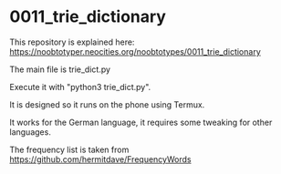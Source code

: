 # 0011_trie_dictionary
This repository is explained here: https://noobtotyper.neocities.org/noobtotypes/0011_trie_dictionary

The main file is trie_dict.py

Execute it with "python3 trie_dict.py".

It is designed so it runs on the phone using Termux.

It works for the German language, it requires some tweaking for other languages.

The frequency list is taken from https://github.com/hermitdave/FrequencyWords
